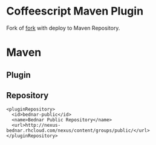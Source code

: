 # Coffeescript Maven Plugin

Fork of [fork](https://github.com/TouK/coffeescript-maven-plugin) with deploy to Maven Repository.

# Maven

## Plugin

## Repository

  
    <pluginRepository>
      <id>bednar-public</id>
      <name>Bednar Public Repository</name>
      <url>http://nexus-bednar.rhcloud.com/nexus/content/groups/public/</url>
    </pluginRepository>
